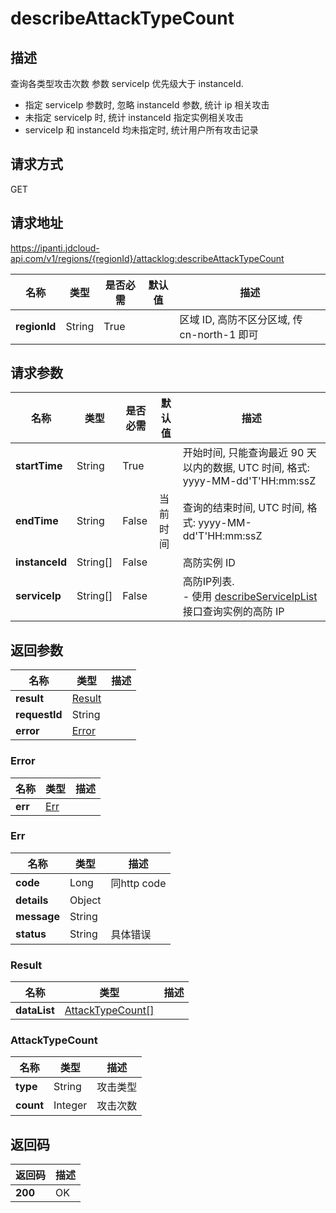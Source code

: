 # describeAttackTypeCount


## 描述
查询各类型攻击次数
参数 serviceIp 优先级大于 instanceId.
- 指定 serviceIp 参数时, 忽略 instanceId 参数, 统计 ip 相关攻击
- 未指定 serviceIp 时, 统计 instanceId 指定实例相关攻击
- serviceIp 和 instanceId 均未指定时, 统计用户所有攻击记录


## 请求方式
GET

## 请求地址
https://ipanti.jdcloud-api.com/v1/regions/{regionId}/attacklog:describeAttackTypeCount

|名称|类型|是否必需|默认值|描述|
|---|---|---|---|---|
|**regionId**|String|True| |区域 ID, 高防不区分区域, 传 cn-north-1 即可|

## 请求参数
|名称|类型|是否必需|默认值|描述|
|---|---|---|---|---|
|**startTime**|String|True| |开始时间, 只能查询最近 90 天以内的数据, UTC 时间, 格式: yyyy-MM-dd'T'HH:mm:ssZ|
|**endTime**|String|False|当前时间|查询的结束时间, UTC 时间, 格式: yyyy-MM-dd'T'HH:mm:ssZ|
|**instanceId**|String[]|False| |高防实例 ID|
|**serviceIp**|String[]|False| |高防IP列表. <br>- 使用 <a href='http://docs.jdcloud.com/anti-ddos-pro/api/describeServiceIpList'>describeServiceIpList</a> 接口查询实例的高防 IP|


## 返回参数
|名称|类型|描述|
|---|---|---|
|**result**|[Result](describeattacktypecount#result)| |
|**requestId**|String| |
|**error**|[Error](describeattacktypecount#error)| |

### <div id="error">Error</div>
|名称|类型|描述|
|---|---|---|
|**err**|[Err](describeattacktypecount#err)| |
### <div id="err">Err</div>
|名称|类型|描述|
|---|---|---|
|**code**|Long|同http code|
|**details**|Object| |
|**message**|String| |
|**status**|String|具体错误|
### <div id="result">Result</div>
|名称|类型|描述|
|---|---|---|
|**dataList**|[AttackTypeCount[]](describeattacktypecount#attacktypecount)| |
### <div id="attacktypecount">AttackTypeCount</div>
|名称|类型|描述|
|---|---|---|
|**type**|String|攻击类型|
|**count**|Integer|攻击次数|

## 返回码
|返回码|描述|
|---|---|
|**200**|OK|

